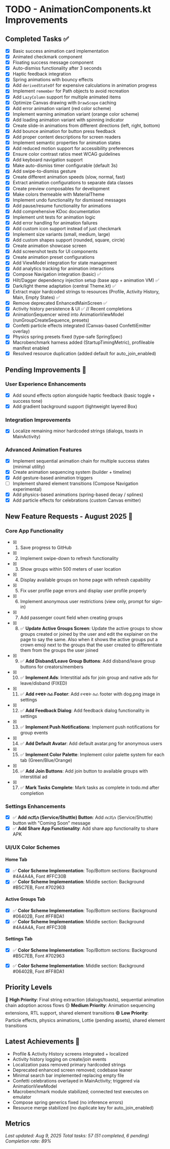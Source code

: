 # TODO - AnimationComponents.kt Improvements

## Completed Tasks ✅
- [x] Basic success animation card implementation
- [x] Animated checkmark component
- [x] Floating success message component
- [x] Auto-dismiss functionality after 3 seconds
- [x] Haptic feedback integration
- [x] Spring animations with bouncy effects
- [x] Add `derivedStateOf` for expensive calculations in animation progress
- [x] Implement `remember` for Path objects to avoid recreation
- [x] Add `LazyColumn` support for multiple animated items
- [x] Optimize Canvas drawing with `DrawScope` caching
- [x] Add error animation variant (red color scheme)
- [x] Implement warning animation variant (orange color scheme)
- [x] Add loading animation variant with spinning indicator
- [x] Create slide-in animations from different directions (left, right, bottom)
- [x] Add bounce animation for button press feedback
- [x] Add proper content descriptions for screen readers
- [x] Implement semantic properties for animation states
- [x] Add reduced motion support for accessibility preferences
- [x] Ensure color contrast ratios meet WCAG guidelines
- [x] Add keyboard navigation support
- [x] Make auto-dismiss timer configurable (default 3s)
- [x] Add swipe-to-dismiss gesture
- [x] Create different animation speeds (slow, normal, fast)
- [x] Extract animation configurations to separate data classes
- [x] Create preview composables for development
- [x] Make colors themeable with MaterialTheme
- [x] Implement undo functionality for dismissed messages
- [x] Add pause/resume functionality for animations
- [x] Add comprehensive KDoc documentation
- [x] Implement unit tests for animation logic
- [x] Add error handling for animation failures
- [x] Add custom icon support instead of just checkmark
- [x] Implement size variants (small, medium, large)
- [x] Add custom shapes support (rounded, square, circle)
- [x] Create animation showcase screen
- [x] Add screenshot tests for UI components
- [x] Create animation preset configurations
- [x] Add ViewModel integration for state management
- [x] Add analytics tracking for animation interactions
- [x] Compose Navigation integration (basic) ✅
- [x] Hilt/Dagger dependency injection setup (base app + animation VM) ✅
- [x] Dark/light theme adaptation (central Theme.kt) ✅
- [x] Extract major hardcoded strings to resources (Profile, Activity History, Main, Empty States) ✅
- [x] Remove deprecated EnhancedMainScreen ✅
- [x] Activity history persistence & UI ✅
// Recent completions
- [x] AnimationSequencer wired into AnimationViewModel (runGroupCreateSequence, presets)
- [x] Confetti particle effects integrated (Canvas-based ConfettiEmitter overlay)
- [x] Physics spring presets fixed (type-safe SpringSpec<Float>)
- [x] Macrobenchmark harness added (StartupTimingMetric), profileable manifest enabled
- [x] Resolved resource duplication (added default for auto_join_enabled)

## Pending Improvements 🔄

### User Experience Enhancements
- [x] Add sound effects option alongside haptic feedback (basic toggle + success tone)
- [x] Add gradient background support (lightweight layered Box)

### Integration Improvements
- [x] Localize remaining minor hardcoded strings (dialogs, toasts in MainActivity)

### Advanced Animation Features
- [x] Implement sequential animation chain for multiple success states (minimal utility)
- [x] Create animation sequencing system (builder + timeline)
- [x] Add gesture-based animation triggers
- [ ] Implement shared element transitions (Compose Navigation experimental)
- [x] Add physics-based animations (spring-based decay / splines)
- [x] Add particle effects for celebrations (custom Canvas emitter)

## New Feature Requests - August 2025 🚀

### Core App Functionality
- [x] 1. Save progress to GitHub
- [x] 2. Implement swipe-down to refresh functionality
- [x] 3. Show groups within 500 meters of user location
- [x] 4. Display available groups on home page with refresh capability
- [x] 5. Fix user profile page errors and display user profile properly
- [x] 6. Implement anonymous user restrictions (view only, prompt for sign-in)
- [x] 7. Add passenger count field when creating groups
- [x] 8. ✅ **Update Active Groups Screen**: Update the active groups to show groups created or joined by the user and edit the explainer on the page to say the same. Also when it shows the active groups put a crown emoji next to the groups that the user created to differentiate them from the groups the user joined
- [x] 9. ✅ **Add Disband/Leave Group Buttons**: Add disband/leave group buttons for creators/members
- [x] 10. ✅ **Implement Ads**: Interstitial ads for join group and native ads for leave/disband (FIXED)
- [x] 11. ✅ **Add የዳዊት ስራ Footer**: Add የዳዊት ስራ footer with dog.png image in settings
- [x] 12. ✅ **Add Feedback Dialog**: Add feedback dialog functionality in settings
- [x] 13. ✅ **Implement Push Notifications**: Implement push notifications for group events
- [x] 14. ✅ **Add Default Avatar**: Add default avatar.png for anonymous users
- [x] 15. ✅ **Implement Color Palette**: Implement color palette system for each tab (Green/Blue/Orange)
- [x] 16. ✅ **Add Join Buttons**: Add join button to available groups with interstitial ad
- [x] 17. ✅ **Mark Tasks Complete**: Mark tasks as complete in todo.md after completion

### Settings Enhancements
- [x] ✅ **Add ሰርቪስ (Service/Shuttle) Button**: Add ሰርቪስ (Service/Shuttle) button with "Coming Soon" message
- [x] ✅ **Add Share App Functionality**: Add share app functionality to share APK

### UI/UX Color Schemes
#### Home Tab
- [x] ✅ **Color Scheme Implementation**: Top/Bottom sections: Background #4A4A4A, Font #FFC30B
- [x] ✅ **Color Scheme Implementation**: Middle section: Background #B5C7EB, Font #702963

#### Active Groups Tab  
- [x] ✅ **Color Scheme Implementation**: Top/Bottom sections: Background #06402B, Font #FF8DA1
- [x] ✅ **Color Scheme Implementation**: Middle section: Background #4A4A4A, Font #FFC30B

#### Settings Tab
- [x] ✅ **Color Scheme Implementation**: Top/Bottom sections: Background #B5C7EB, Font #702963
- [x] ✅ **Color Scheme Implementation**: Middle section: Background #06402B, Font #FF8DA1


## Priority Levels
🔴 **High Priority**: Final string extraction (dialogs/toasts), sequential animation chain adoption across flows
🟡 **Medium Priority**: Animation sequencing extensions, RTL support, shared element transitions
🟢 **Low Priority**: Particle effects, physics animations, Lottie (pending assets), shared element transitions



## Latest Achievements 🚀
- Profile & Activity History screens integrated + localized
- Activity history logging on create/join events
- Localization pass removed primary hardcoded strings
- Deprecated enhanced screen removed; codebase leaner
- Minimal search bar implemented replacing empty file
- Confetti celebrations overlayed in MainActivity; triggered via AnimationViewModel
- Macrobenchmark module stabilized; connected test executes on emulator
- Compose spring generics fixed (no inference errors)
- Resource merge stabilized (no duplicate key for auto_join_enabled)

## Metrics
*Last updated: Aug 9, 2025*
*Total tasks: 57 (51 completed, 6 pending)*
*Completion rate: 89%*
